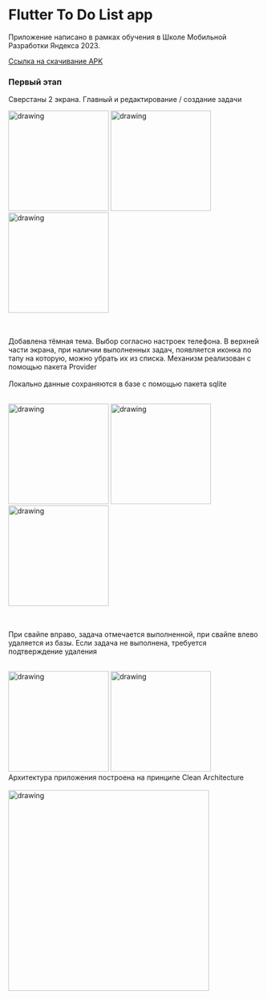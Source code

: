 # Flutter To Do List app

Приложение написано в рамках обучения в Школе Мобильной Разработки Яндекса 2023.

[Ссылка на скачивание APK](https://disk.yandex.ru/d/bUvyijaOTZQBXg)

### Первый этап

Сверстаны 2 экрана. Главный и редактирование / создание задачи


<img src="https://github.com/smirnovdevel/to_do_list/assets/122177529/61bd247c-0f5c-48ce-86f9-8a38d759784a" alt="drawing" width="200"/>

<img src="https://github.com/smirnovdevel/to_do_list/assets/122177529/8662fde7-ece9-4dad-a622-57ed752dffe4" alt="drawing" width="200"/>

<img src="https://github.com/smirnovdevel/to_do_list/assets/122177529/62784267-b37f-498b-bdb5-73ce0948a67b" alt="drawing" width="200"/>

<br><br>
Добавлена тёмная тема. Выбор согласно настроек телефона. В верхней части экрана, при наличии выполненных задач, появляется иконка по тапу на которую, можно убрать их из списка. Механизм реализован с помощью пакета Provider
<br><br>
Локально данные сохраняются в базе с помощью пакета sqlite
<br><br>

<img src="https://github.com/smirnovdevel/to_do_list/assets/122177529/340151d4-ab8a-4d2a-8010-7aec45456749" alt="drawing" width="200"/>

<img src="https://github.com/smirnovdevel/to_do_list/assets/122177529/20612648-d912-4bfc-8f5e-9ea6fbd7dd31" alt="drawing" width="200"/>

<img src="https://github.com/smirnovdevel/to_do_list/assets/122177529/bee36690-d681-4629-a22d-8b8fc63b589c" alt="drawing" width="200"/>

<br><br>
При свайпе вправо, задача отмечается выполненной, при свайпе влево удаляется из базы. Если задача не выполнена, требуется подтверждение удаления
<br><br>

<img src="https://github.com/smirnovdevel/to_do_list/assets/122177529/22894f6a-1c20-4bbf-8aac-abf13cfabe90" alt="drawing" width="200"/>


<img src="https://github.com/smirnovdevel/to_do_list/assets/122177529/1a4ad1fa-70d1-4ef3-a32c-de2e78a74d72" alt="drawing" width="200"/>

<br>
Архитектура приложения построена на принципе Clean Architecture
<br><br>

<img src="https://github.com/smirnovdevel/to_do_list/assets/122177529/c847de1d-1dc9-4e29-ba82-67e763603701" alt="drawing" width="400"/>
